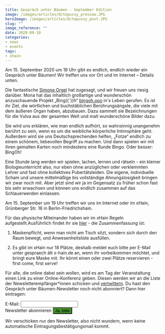 ```yaml
---
title: Gespräch unter Bäumen - September Edition
image: /images/articles/Octopussy_preview.JPG
heroImage: /images/articles/Octopussy_post.JPG
slug: ""
image_reference: ""
date: 2020-09-10
categories:
- news
- events
tags:
- xhain
---
```


Am 15. September 2020 um 19 Uhr gibt es endlich, endlich wieder ein Gespräch unter Bäumen! Wir treffen uns vor Ort und im Internet – Details unten.

Die fantastische  [Simone Orgel](http://www.simoneorgel.com) hat zugesagt, und wir freuen uns riesig darüber. Mona hat das inhaltlich großartige und wunderschön anzuschauende Projekt „Bing({`})h“ [bingoh.ooo](http://bingoh.ooo) in's Leben gerufen. Es ist ihr Ziel, die wörtlichen und buchstäblichen Berührungsängste, die viele mit dem äußeren Organ haben, abzubauen. Dazu sammelt sie Bezeichnungen für die Vulva aus der gesamten Welt und malt wunderschöne Bilder dazu.

Sie wird uns erklären, wie man endlich aufhört, so wahnsinnig unangenehm berührt zu sein, wenn es um die weibliche körperliche Intimsphäre geht. Außerdem wird sie uns Deutschsprechenden helfen, „Fotze“ endlich zu einem schönem, liebevollen Begriff zu machen. Und dann spielen wir mit ihren gemalten Karten noch mindestens eine Runde Bingo. Oder besser: BingOh!

Eine Stunde lang werden wir spielen, lachen, lernen und rätseln - ein kleiner Biologieunterricht also, nur eben ohne anzüglichen oder verklemmten Lehrer und fast ohne kollektives Pubertätsleiden. Die eigene, individuelle Scham und unsere mittelmäßige bis vollständige Ahnungslosigkeit bringen wir zwar noch mit. Aber jetzt sind wir ja im Gegensatz zu früher schon fast bis sehr erwachsen und können uns endlich zusammen auf das Schlauerwerden einlassen.

Am 15. September um 19 Uhr treffen wir uns im Internet oder im xHain, Grünberger Str. 16 in Berlin-Friedrichshain.

Für das physische Miteinander haben wir im xHain Regeln aufgestellt.Ausführlich findet ihr sie [hier](https://x-hain.de/de/post/2020-09-09_covid19houserule_update/) - die Zusammenfassung ist:

1. Maskenpflicht, wenn man nicht am Tisch sitzt, sondern sich durch den Raum bewegt, und Anwesenheitsliste ausfüllen.

2. Es gibt im xHain nur 18 Plätze, deshalb meldet euch bitte per E-Mail unter gespraech ätt x-hain.de an, wenn ihr vorbeikommen möchtet, und bringt eure Maske mit. Ihr könnt einen oder zwei Plätze reservieren - first come, first serve!

Für alle, die online dabei sein wollen, wird es am Tag der Veranstaltung einen Link zu einer Online-Konferenz geben. Diesen werden wir an die Liste der Newsletterempfänger*innen schicken und [vertwittern](https://twitter.com/xHain_hackspace). Du hast den Gespräch unter Bäumen-Newsletter noch nicht abonniert? Dann hier eintragen:
<form action="https://formspree.io/xhain_hack_makespace@posteo.de"
      method="POST">
    <label for="email">E-Mail:
    	<input type="email" name="_replyto" title="E-Mail" required>
    </label><br>
    <label>Newsletter abonnieren
    	<input type="submit" value="Ja, bitte" style="background:#408e27">
	</label><br>
</form>

Wir verschicken nur den Newsletter, also nicht wundern, wenn keine automatische Eintragungsbestätigungsmail kommt.
